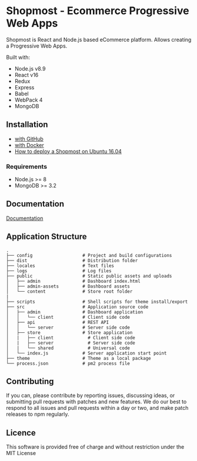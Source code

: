 # Shopmost - Ecommerce Progressive Web Apps

Shopmost is React and Node.js based eCommerce platform. Allows creating a Progressive Web Apps.

Built with:
* Node.js v8.9
* React v16
* Redux
* Express
* Babel
* WebPack 4
* MongoDB

## Installation

- [with GitHub](https://github.com/kkumarcodes/Shopmost/blob/master/docs/getting-started.md)
- [with Docker](https://github.com/kkumarcodes/Shopmost/blob/master/docs/getting-started-docker.md)
- [How to deploy a Shopmost on Ubuntu 16.04](https://github.com/kkumarcodes/Shopmost/blob/master/docs/how-to-deploy-a-Shopmost-on-ubuntu-16-04.md)

### Requirements
* Node.js >= 8
* MongoDB >= 3.2


## Documentation

[Documentation](https://github.com/kkumarcodes/Shopmost/tree/master/docs)


## Application Structure

```
.
├── config                   # Project and build configurations
├── dist                     # Distribution folder
├── locales                  # Text files
├── logs                     # Log files
├── public                   # Static public assets and uploads
│   ├── admin                # Dashboard index.html
│   ├── admin-assets         # Dashboard assets
│   └── content              # Store root folder
|
├── scripts                  # Shell scripts for theme install/export
├── src                      # Application source code
│   ├── admin                # Dashboard application
│   │   └── client           # Client side code
│   ├── api                  # REST API
│   │   └── server           # Server side code
│   ├── store                # Store application
│   |   ├── client             # Client side code
│   |   ├── server             # Server side code
│   |   └── shared             # Universal code
│   └── index.js             # Server application start point
├── theme                    # Theme as a local package
└── process.json             # pm2 process file
```

## Contributing

If you can, please contribute by reporting issues, discussing ideas, or submitting pull requests with patches and new features. We do our best to respond to all issues and pull requests within a day or two, and make patch releases to npm regularly.


## Licence

This software is provided free of charge and without restriction under the MIT License
